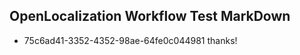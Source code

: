 ## OpenLocalization Workflow Test MarkDown
* 75c6ad41-3352-4352-98ae-64fe0c044981 thanks!

<!--HONumber=Aug16_HO1-->


